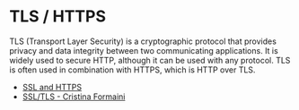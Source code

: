 # TLS / HTTPS

TLS (Transport Layer Security) is a cryptographic protocol that provides privacy and data integrity between two communicating applications. It is widely used to secure HTTP, although it can be used with any protocol. TLS is often used in combination with HTTPS, which is HTTP over TLS.

- [SSL and HTTPS](https://www.youtube.com/watch?v=S2iBR2ZlZf0)
- [SSL/TLS - Cristina Formaini](https://www.youtube.com/watch?v=Rp3iZUvXWlM)
